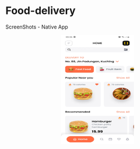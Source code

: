 # Food-delivery

ScreenShots - Native App


<div align="center">
    <img src="/assets/screenshot/Screenshot_20220625-003641_FoodDeliveryLiteApp.jpg" width="200px" height="300"</img> 
</div>
